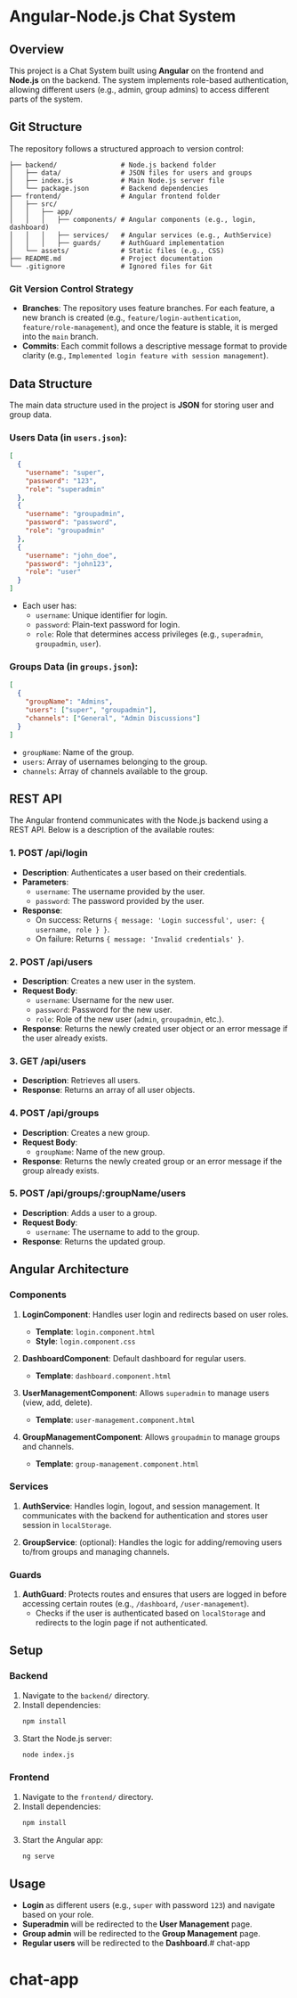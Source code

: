 # Angular-Node.js Chat System

## Overview

This project is a Chat System built using **Angular** on the frontend and **Node.js** on the backend. The system implements role-based authentication, allowing different users (e.g., admin, group admins) to access different parts of the system.

## Git Structure

The repository follows a structured approach to version control:

```
├── backend/                # Node.js backend folder
│   ├── data/               # JSON files for users and groups
│   ├── index.js            # Main Node.js server file
│   └── package.json        # Backend dependencies
├── frontend/               # Angular frontend folder
│   ├── src/
│   │   ├── app/
│   │   │   ├── components/ # Angular components (e.g., login, dashboard)
│   │   │   ├── services/   # Angular services (e.g., AuthService)
│   │   │   ├── guards/     # AuthGuard implementation
│   └── assets/             # Static files (e.g., CSS)
├── README.md               # Project documentation
└── .gitignore              # Ignored files for Git
```

### Git Version Control Strategy

- **Branches**: The repository uses feature branches. For each feature, a new branch is created (e.g., `feature/login-authentication`, `feature/role-management`), and once the feature is stable, it is merged into the `main` branch.
- **Commits**: Each commit follows a descriptive message format to provide clarity (e.g., `Implemented login feature with session management`).

## Data Structure

The main data structure used in the project is **JSON** for storing user and group data.

### Users Data (in `users.json`):

```json
[
  {
    "username": "super",
    "password": "123",
    "role": "superadmin"
  },
  {
    "username": "groupadmin",
    "password": "password",
    "role": "groupadmin"
  },
  {
    "username": "john_doe",
    "password": "john123",
    "role": "user"
  }
]
```

- Each user has:
  - `username`: Unique identifier for login.
  - `password`: Plain-text password for login.
  - `role`: Role that determines access privileges (e.g., `superadmin`, `groupadmin`, `user`).

### Groups Data (in `groups.json`):

```json
[
  {
    "groupName": "Admins",
    "users": ["super", "groupadmin"],
    "channels": ["General", "Admin Discussions"]
  }
]
```

- `groupName`: Name of the group.
- `users`: Array of usernames belonging to the group.
- `channels`: Array of channels available to the group.

## REST API

The Angular frontend communicates with the Node.js backend using a REST API. Below is a description of the available routes:

### 1. **POST /api/login**

- **Description**: Authenticates a user based on their credentials.
- **Parameters**:
  - `username`: The username provided by the user.
  - `password`: The password provided by the user.
- **Response**:
  - On success: Returns `{ message: 'Login successful', user: { username, role } }`.
  - On failure: Returns `{ message: 'Invalid credentials' }`.

### 2. **POST /api/users**
- **Description**: Creates a new user in the system.
- **Request Body**:
  - `username`: Username for the new user.
  - `password`: Password for the new user.
  - `role`: Role of the new user (`admin`, `groupadmin`, etc.).
- **Response**: Returns the newly created user object or an error message if the user already exists.

### 3. **GET /api/users**
- **Description**: Retrieves all users.
- **Response**: Returns an array of all user objects.

### 4. **POST /api/groups**
- **Description**: Creates a new group.
- **Request Body**:
  - `groupName`: Name of the new group.
- **Response**: Returns the newly created group or an error message if the group already exists.

### 5. **POST /api/groups/:groupName/users**
- **Description**: Adds a user to a group.
- **Request Body**:
  - `username`: The username to add to the group.
- **Response**: Returns the updated group.

## Angular Architecture

### Components

1. **LoginComponent**: Handles user login and redirects based on user roles.
   - **Template**: `login.component.html`
   - **Style**: `login.component.css`
   
2. **DashboardComponent**: Default dashboard for regular users.
   - **Template**: `dashboard.component.html`
   
3. **UserManagementComponent**: Allows `superadmin` to manage users (view, add, delete).
   - **Template**: `user-management.component.html`
   
4. **GroupManagementComponent**: Allows `groupadmin` to manage groups and channels.
   - **Template**: `group-management.component.html`

### Services

1. **AuthService**: Handles login, logout, and session management. It communicates with the backend for authentication and stores user session in `localStorage`.

2. **GroupService**: (optional): Handles the logic for adding/removing users to/from groups and managing channels.

### Guards

1. **AuthGuard**: Protects routes and ensures that users are logged in before accessing certain routes (e.g., `/dashboard`, `/user-management`).
   - Checks if the user is authenticated based on `localStorage` and redirects to the login page if not authenticated.

## Setup

### Backend

1. Navigate to the `backend/` directory.
2. Install dependencies:
   ```bash
   npm install
   ```
3. Start the Node.js server:
   ```bash
   node index.js
   ```

### Frontend

1. Navigate to the `frontend/` directory.
2. Install dependencies:
   ```bash
   npm install
   ```
3. Start the Angular app:
   ```bash
   ng serve
   ```

## Usage

- **Login** as different users (e.g., `super` with password `123`) and navigate based on your role.
- **Superadmin** will be redirected to the **User Management** page.
- **Group admin** will be redirected to the **Group Management** page.
- **Regular users** will be redirected to the **Dashboard**.# chat-app
# chat-app
